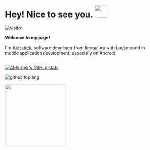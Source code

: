 

<h1> Hey! Nice to see you. <img src="https://emojis.slackmojis.com/emojis/images/1531849430/4246/blob-sunglasses.gif?1531849430" width="40"/></h1>

![visitor](https://visitor-badge.glitch.me/badge?page_id=me.me)
<br/>

<p>
	<strong>Welcome to my page!</strong>
    <br><br>
    I'm <a href="https://twitter.com/home">Abhishek</a>, software developer from Bengaluru with background in mobile application development, especially on Android.
	<br><br>
</p>

[![Abhishek's GitHub stats](https://github-readme-stats.vercel.app/api?username=abhishek-netizen)](https://github.com/abhishek-netizen/github-readme-stats&show_icons=true&theme=radical)


![github toplang](https://github-readme-stats.vercel.app/api/top-langs/?username=abhishek-netizen/&layout=compact&theme=nightowl&card_width=445&hide=SCSS)

<img src="https://c.tenor.com/aF0ipAtOk9cAAAAC/spy-x-family-anya.gif" width="200"  />
